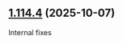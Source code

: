 ## [1.114.4](https://github.com/n8n-io/n8n/compare/n8n@1.114.3...n8n@1.114.4) (2025-10-07)

Internal fixes
